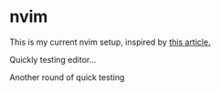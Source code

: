 # nvim

This is my current nvim setup, inspired by [this article.](https://medium.com/better-programming/taking-my-university-course-computer-science-notes-in-latex-7565875fdde7?source=bookmarks---------0------------------)

Quickly testing editor...

Another round of quick testing

